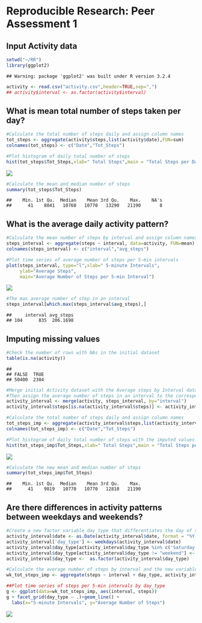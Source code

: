 # Reproducible Research: Peer Assessment 1




## Input Activity data


```r
setwd("~/RR")
library(ggplot2)
```

```
## Warning: package 'ggplot2' was built under R version 3.2.4
```

```r
activity <- read.csv("activity.csv",header=TRUE,sep=",")
## activity$interval <- as.factor(activity$interval)
```
## What is mean total number of steps taken per day?


```r
#Calculate the total number of steps daily and assign column names
tot_steps <- aggregate(activity$steps,list(activity$date),FUN=sum)
colnames(tot_steps) <- c("Date","Tot_Steps")

#Plot histogram of daily total number of steps 
hist(tot_steps$Tot_Steps,xlab=" Total Steps",main = "Total Steps per Day")
```

![](PA1_files/figure-html/unnamed-chunk-2-1.png)

```r
#Calculate the mean and median number of steps
summary(tot_steps$Tot_Steps)
```

```
##    Min. 1st Qu.  Median    Mean 3rd Qu.    Max.    NA's 
##      41    8841   10760   10770   13290   21190       8
```

## What is the average daily activity pattern?


```r
#Calculate the mean number of steps by interval and assign column names
steps_interval <- aggregate(steps ~ interval, data=activity, FUN=mean)
colnames(steps_interval) <- c("interval","avg_steps")

#Plot time series of average number of steps per 5-min intervals
plot(steps_interval, type="l",xlab=" 5-minute Intervals", 
     ylab="Average Steps",
     main="Average Number of Steps per 5-min Interval")
```

![](PA1_files/figure-html/unnamed-chunk-3-1.png)

```r
#The max average number of step in an interval
steps_interval[which.max(steps_interval$avg_steps),]
```

```
##     interval avg_steps
## 104      835  206.1698
```

## Imputing missing values


```r
#Check the number of rows with NAs in the initial dataset
table(is.na(activity))
```

```
## 
## FALSE  TRUE 
## 50400  2304
```

```r
#Merge initial Activity dataset with the Average steps by Interval dataset
#Then assign the average number of steps in an interval to the corresponding row with NA
activity_interval <- merge(activity, steps_interval, by="interval")
activity_interval$steps[is.na(activity_interval$steps)] <- activity_interval$avg_steps[is.na(activity_interval$steps)]

#Calculate the total number of steps daily and assign column names
tot_steps_imp <- aggregate(activity_interval$steps,list(activity_interval$date),FUN=sum)
colnames(tot_steps_imp) <- c("Date","Tot_Steps")

#Plot histogram of daily total number of steps with the imputed values 
hist(tot_steps_imp$Tot_Steps,xlab=" Total Steps",main = "Total Steps per Day")
```

![](PA1_files/figure-html/unnamed-chunk-4-1.png)

```r
#Calculate the new mean and median number of steps
summary(tot_steps_imp$Tot_Steps)
```

```
##    Min. 1st Qu.  Median    Mean 3rd Qu.    Max. 
##      41    9819   10770   10770   12810   21190
```

## Are there differences in activity patterns between weekdays and weekends?


```r
#Create a new factor variable day_type that differentiates the day of the week by weekday or weekend
activity_interval$date <- as.Date(activity_interval$date, format = "%Y-%m-%d")
activity_interval['day_type'] <- weekdays(activity_interval$date)
activity_interval$day_type[activity_interval$day_type %in% c('Saturday','Sunday') ] <- "weekend"
activity_interval$day_type[activity_interval$day_type != "weekend"] <- "weekday"
activity_interval$day_type <-  as.factor(activity_interval$day_type)

#Calculate the average number of steps by interval and the new variable day_type
wk_tot_steps_imp <- aggregate(steps ~ interval + day_type, activity_interval, mean)

##Plot time series of steps per 5-min intervals by day_type
g <- ggplot(data=wk_tot_steps_imp, aes(interval, steps))
g + facet_grid(day_type ~ .)+geom_line() +
  labs(x="5-minute Intervals", y="Average Number of Steps")
```

![](PA1_files/figure-html/unnamed-chunk-5-1.png)

